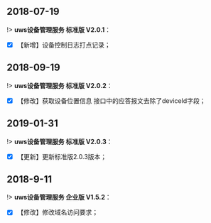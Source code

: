 

##  2018-07-19

!> **uws设备管理服务 标准版 V2.0.1**：  
 
- [x]  【新增】设备控制日志打点记录；


##  2018-09-19

!> **uws设备管理服务 标准版 V2.0.2**：  
 
- [x]  【修改】获取设备位置信息 接口中的应答报文去除了deviceId字段；


##  2019-01-31

!> **uws设备管理服务 标准版 V2.0.3**：  
 
- [x]  【更新】更新标准版2.0.3版本；

##  2018-9-11

!> **uws设备管理服务 企业版 V1.5.2**：  
 
- [x]  【修改】修改域名访问要求；



[^footnote]:这是注释文本
